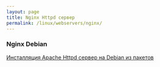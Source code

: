 ```yaml
---
layout: page
title: Nginx Httpd сервер
permalink: /linux/webservers/nginx/
---
```


### Nginx Debian

[Инсталляция Apache Httpd сервер на Debian из пакетов](/linux/webservers/nginx/debian/installation/)  
